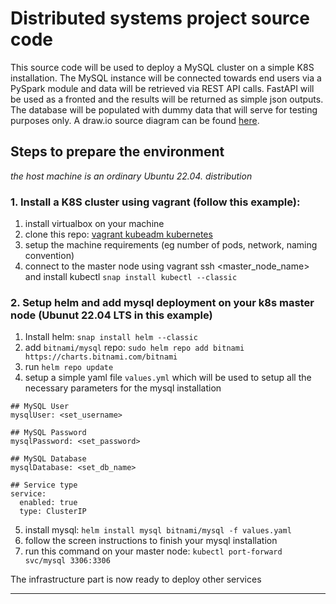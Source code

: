# Distributed systems project source code

This source code will be used to deploy a MySQL cluster on a simple K8S installation. The MySQL instance will be connected towards end users via a PySpark module and data will be retrieved via REST API calls. FastAPI will be used as a fronted and the results will be returned as simple json outputs. The database will be populated with dummy data that will serve for testing purposes only. A draw.io source diagram can be found [here](https://github.com/vanjaluk8/dtsys-project/blob/main/DistributedSystems.drawio).


## Steps to prepare the environment 
*the host machine is an ordinary Ubuntu 22.04. distribution*

### 1. Install a K8S cluster using vagrant (follow this example):
1. install virtualbox on your machine
2. clone this repo: [vagrant kubeadm kubernetes](https://github.com/techiescamp/vagrant-kubeadm-kubernetes)
3. setup the machine requirements (eg number of pods, network, naming convention)
4. connect to the master node using vagrant ssh <master_node_name> and install kubectl
`snap install kubectl --classic`

### 2. Setup helm and add mysql deployment on your k8s master node (Ubunut 22.04 LTS in this example)
1. Install helm: `snap install helm --classic`
2. add `bitnami/mysql` repo: `sudo helm repo add bitnami https://charts.bitnami.com/bitnami` 
3. run `helm repo update`
4. setup a simple yaml file `values.yml` which will be used to setup all the necessary parameters for the mysql installation
```
## MySQL User
mysqlUser: <set_username>

## MySQL Password
mysqlPassword: <set_password>

## MySQL Database
mysqlDatabase: <set_db_name>

## Service type
service:
  enabled: true
  type: ClusterIP

```
5. install mysql: `helm install mysql bitnami/mysql -f values.yaml`
6. follow the screen instructions to finish your mysql installation
7. run this command on your master node: `kubectl port-forward svc/mysql 3306:3306`

The infrastructure part is now ready to deploy other services

---